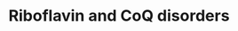 ---
annotations:
- type: Disease Ontology
  value: primary coenzyme Q10 deficiency 2
- type: Disease Ontology
  value: Brown-Vialetto-Van Laere syndrome
- type: Disease Ontology
  value: Fazio-Londe disease
- type: Disease Ontology
  value: primary coenzyme Q10 deficiency 3
- type: Disease Ontology
  value: primary coenzyme Q10 deficiency 1
- type: Disease Ontology
  value: coenzyme Q10 deficiency disease
- type: Disease Ontology
  value: primary coenzyme Q10 deficiency 4
- type: Pathway Ontology
  value: riboflavin metabolic pathway
- type: Disease Ontology
  value: riboflavin deficiency
- type: Disease Ontology
  value: Brown-Vialetto-Van Laere syndrome 2
- type: Disease Ontology
  value: primary coenzyme Q10 deficiency 6
- type: Disease Ontology
  value: primary coenzyme Q10 deficiency 5
- type: Disease Ontology
  value: Brown-Vialetto-Van Laere syndrome 1
- type: Pathway Ontology
  value: ubiquinone biosynthetic pathway
authors:
- DeSl
- Egonw
- Finterly
- Fehrhart
description: Riboflavin (aka Vitamin B2) is used as molecular precursor for the formation
  of FAD and FMN, which are both essential cofactors in beta-oxidation, branched-chain-amino-acid
  catabolism and the mitochondrial electron transport of the TCA cycle.  Coenzyme
  Q10 (aka ubiquinone or CoQ10) functions as a electron carrier, antioxidant and influences
  pyrimidine metabolism directly.  This pathway was inspired by Chapter 16 (ed. 4)
  from the book of Blau (ISBN 3642403360 (978-3642403361)).
last-edited: 2021-11-30
organisms:
- Homo sapiens
redirect_from:
- /index.php/Pathway:WP5037
- /instance/WP5037
schema-jsonld:
- '@context': https://schema.org/
  '@id': https://wikipathways.github.io/pathways/WP5037.html
  '@type': Dataset
  creator:
    '@type': Organization
    name: WikiPathways
  description: Riboflavin (aka Vitamin B2) is used as molecular precursor for the
    formation of FAD and FMN, which are both essential cofactors in beta-oxidation,
    branched-chain-amino-acid catabolism and the mitochondrial electron transport
    of the TCA cycle.  Coenzyme Q10 (aka ubiquinone or CoQ10) functions as a electron
    carrier, antioxidant and influences pyrimidine metabolism directly.  This pathway
    was inspired by Chapter 16 (ed. 4) from the book of Blau (ISBN 3642403360 (978-3642403361)).
  keywords:
  - 6 PP
  - AMP
  - SLC52A2
  - FMN
  - Mevalonate
  - prenyl-PP
  - SLC52A3
  - Pyrimidine metabolism
  - DHDB
  - SLC52A1
  - OXPHOS
  - PHB
  - 'Fe2+ '
  - ETFDH
  - MDMQ10H2
  - Farnesyl-PP
  - 'COQ9 '
  - DeMQ10H2
  - kinase
  - pathway
  - 7 PP
  - 7 IPP
  - FADH2
  - One carbon
  - CETF
  - 'COQ7 '
  - and related disorders
  - ETFA
  - trans-nona
  - PDSS1
  - DMPhOH
  - PDSS2
  - a ubiquinone
  - DHB
  - all-E-10PrP2
  - CABC1
  - metabolism
  - APTX
  - ETFB
  - PPi
  - MHDB
  - COQ2
  - ETFDH gene
  - a ubiquinol
  - 'Riboflavin '
  - synthetase
  - FAD
  - RIB
  - DMQ10H2
  - CoQ10
  - trans-deca
  - 'FAD '
  - 'COQ6 '
  - Q10H2
  - 6 IPP
  license: CC0
  name: Riboflavin and CoQ disorders
seo: CreativeWork
title: Riboflavin and CoQ disorders
wpid: WP5037
---